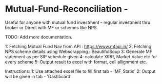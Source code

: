 # Mutual-Fund-Reconciliation - 
Useful for anyone with mutual fund investment - regular investment thru broker or Direct with MF or schemes like NPS

TODO: Add more documentation.

1: Fetching Mutual Fund Nav from API : https://www.mfapi.in/
2: Fetching NPS scheme details using Webscrapping : BeautifulSoup
3: Generate MF statement as per SIP schedule given
4: calculate XIRR, Market Value etc for every scheme
5: Output result to excel with format, cell allignment etc.

Instructions:
1: Use attached excel file to fill first tab - 'MF_Static'
2: Output will be given in tab - 'Dashboard'
